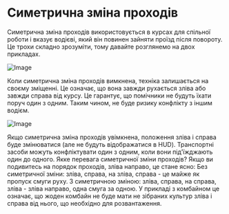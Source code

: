 # Симетрична зміна проходів


Симетрична зміна проходів використовується в курсах для спільної роботи і вказує водієві, який він повинен зайняти проїзд після повороту.
Це трохи складно зрозуміти, тому давайте розглянемо на двох прикладах.


![Image](images/regularchange_0_0_1020_765.png)


Коли симетрична зміна проходів вимкнена, техніка залишається на своєму зміщенні.
Це означає, що вона завжди рухається зліва або завжди справа від курсу.
Це гарантує, що помічники не будуть їхати поруч один з одним.
Таким чином, не буде ризику конфлікту з іншим водієм.


![Image](images/symetricchange_0_0_1020_765.png)


Якщо симетрична зміна проходів увімкнена, положення зліва і справа буде змінюватися (але не будуть відображатися в HUD).
Транспортні засоби можуть конфліктувати один з одним, коли вони під'їжджають один до одного.
Якке перевага симетричної зміни проходів?
Якщо ви подивитесь на порядок проходів, зліва направо, це стане ясно:
Без симетричної зміни: зліва, справа, на зліва, справа - це майже як пропуск смуги руху.
З симетричною зміною: зліва, справа, на справа, зліва - зліва направо, одна смуга за одною.
У прикладі з комбайном це означає, що жоден комбайн не буде мати не зібраних культур зліва і справа від нього, що необхідно для розвантаження.


